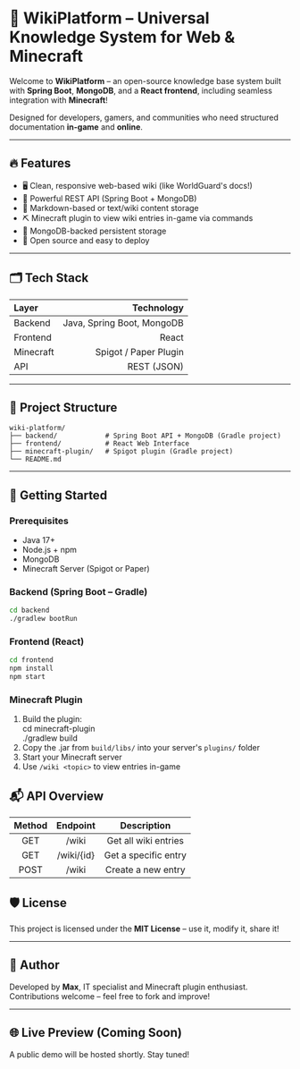 # 🧠 WikiPlatform – Universal Knowledge System for Web & Minecraft

Welcome to **WikiPlatform** – an open-source knowledge base system built with **Spring Boot**, **MongoDB**, and a **React frontend**, including seamless integration with **Minecraft**!

Designed for developers, gamers, and communities who need structured documentation **in-game** and **online**.

---

## 🔥 Features

- 🖥️ Clean, responsive web-based wiki (like WorldGuard's docs!)
- 🔧 Powerful REST API (Spring Boot + MongoDB)
- 📘 Markdown-based or text/wiki content storage
- ⛏️ Minecraft plugin to view wiki entries in-game via commands
- 💾 MongoDB-backed persistent storage
- 🚀 Open source and easy to deploy

---

## 🗂️ Tech Stack

| Layer      |                 Technology |
|:-----------|---------------------------:|
| Backend    | Java, Spring Boot, MongoDB |
| Frontend   |                      React |
| Minecraft  |      Spigot / Paper Plugin |
| API        |                REST (JSON) |

---

## 📁 Project Structure

```
wiki-platform/  
├── backend/            # Spring Boot API + MongoDB (Gradle project)  
├── frontend/           # React Web Interface  
├── minecraft-plugin/   # Spigot plugin (Gradle project)  
└── README.md
```

---

## 🚀 Getting Started

### Prerequisites

- Java 17+
- Node.js + npm
- MongoDB
- Minecraft Server (Spigot or Paper)

### Backend (Spring Boot – Gradle)

```bash
cd backend  
./gradlew bootRun
```

### Frontend (React)

```bash
cd frontend  
npm install  
npm start
```

### Minecraft Plugin

1. Build the plugin:  
   cd minecraft-plugin  
   ./gradlew build
2. Copy the .jar from `build/libs/` into your server's `plugins/` folder
3. Start your Minecraft server
4. Use `/wiki <topic>` to view entries in-game

## 📬 API Overview

| Method |    Endpoint     |      Description       |
|:------:|:---------------:|:----------------------:|
|  GET   |      /wiki      |  Get all wiki entries  |
|  GET   |   /wiki/{id}    |  Get a specific entry  |
|  POST  |      /wiki      |   Create a new entry   |

## 🛡️ License

This project is licensed under the **MIT License** – use it, modify it, share it!

---

## 🫡 Author

Developed by **Max**, IT specialist and Minecraft plugin enthusiast.  
Contributions welcome – feel free to fork and improve!

---

## 🌐 Live Preview (Coming Soon)

A public demo will be hosted shortly. Stay tuned!
